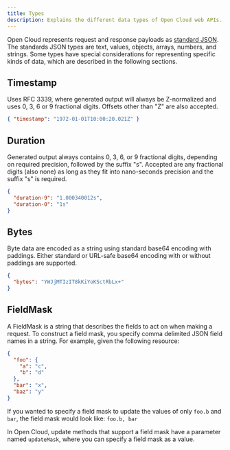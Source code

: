 ```yaml
---
title: Types
description: Explains the different data types of Open Cloud web APIs.
---
```


Open Cloud represents request and response payloads as [standard
JSON](https://www.ecma-international.org/publications-and-standards/standards/ecma-404/).
The standards JSON types are text, values, objects, arrays, numbers, and
strings. Some types have special considerations for representing specific kinds
of data, which are described in the following sections.

## Timestamp

Uses RFC 3339, where generated output will always be Z-normalized and uses 0, 3,
6 or 9 fractional digits. Offsets other than "Z" are also accepted.

```json title='Example Timestamp'
{ "timestamp": "1972-01-01T10:00:20.021Z" }
```

## Duration

Generated output always contains 0, 3, 6, or 9 fractional digits, depending on
required precision, followed by the suffix "s". Accepted are any fractional
digits (also none) as long as they fit into nano-seconds precision and the
suffix "s" is required.

```json title='Example Durations'
{
  "duration-9": "1.000340012s",
  "duration-0": "1s"
}
```

## Bytes

Byte data are encoded as a string using standard base64 encoding with paddings.
Either standard or URL-safe base64 encoding with or without paddings are
supported.

```json title='Example Bytes'
{
  "bytes": "YWJjMTIzIT8kKiYoKSctRbLx+"
}
```

## FieldMask

A FieldMask is a string that describes the fields to act on when making a
request. To construct a field mask, you specify comma delimited JSON field names
in a string. For example, given the following resource:

```json title='Example JSON resource'
{
  "foo": {
    "a": "c",
    "b": "d"
  },
  "bar": "x",
  "baz": "y"
}
```

If you wanted to specify a field mask to update the values of only `foo.b` and
`bar`, the field mask would look like: `foo.b, bar`

In Open Cloud, update methods that support a field mask have a parameter named
`updateMask`, where you can specify a field mask as a value.
